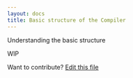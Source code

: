 ```yaml
---
layout: docs
title: Basic structure of the Compiler
---
```


Understanding the basic structure

WIP

Want to contribute? [Edit this file](https://github.com/typelevel/scala/edit/typelevel-readme/src/main/resources/microsite/docs/basic_structure.md)




       